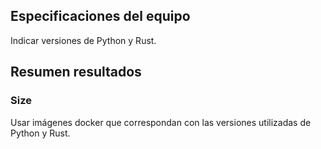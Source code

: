 ## Especificaciones del equipo

Indicar versiones de Python y Rust.

## Resumen resultados

### Size

Usar imágenes docker que correspondan con las versiones utilizadas de Python y Rust.
